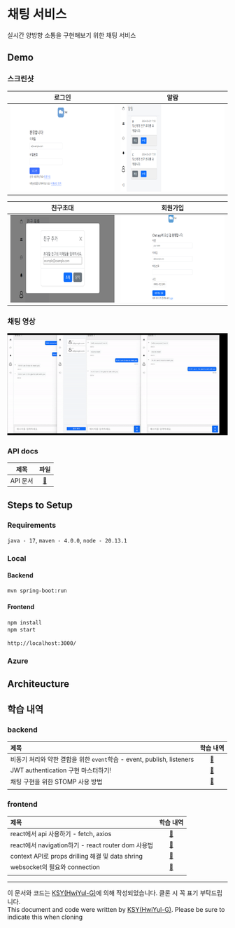 # 채팅 서비스
실시간 양방향 소통을 구현해보기 위한 채팅 서비스
## Demo
### 스크린샷
|로그인|알람|
|:--:|:--:|
|<img src="./frontend/docs/resources/login.png" width="400" height="200"/>|<img src="./frontend/docs/resources/notification.png" width="400" height="200"/>|

|친구초대|회원가입|
|:--:|:--:|
|<img src="./frontend/docs/resources/invite.png" width="400" height="200"/>|<img src="./frontend/docs/resources/register.png" width="400" height="200"/>|

### 채팅 영상
<img src="./frontend/docs/resources/chat_movie.gif"/>

### API docs
|제목| 파일|
|:--:|:--:|
|API 문서|[📑](./backend/docs/api.md)|

## Steps to Setup
### Requirements
`java - 17`, `maven - 4.0.0`, `node - 20.13.1`
### Local
#### Backend
```bash
mvn spring-boot:run
```
#### Frontend
```bash
npm install
npm start
```
```
http://localhost:3000/
```

### Azure

## Architeucture

## 학습 내역
### backend
|제목|학습 내역|
|:--|:--:|
|비동기 처리와 약한 결합을 위한 `event`학습 - event, publish, listeners|[📖](./backend/docs/study/event.md)|
|JWT authentication 구현 마스터하기!|[📖](./backend/docs/study/token.md)|
|채팅 구현을 위한 STOMP 사용 방법|[📖](./backend/docs/study/spring-stomp.md)|
|||

### frontend
|제목|학습 내역|
|:--|:--:|
|react에서 api 사용하기 - fetch, axios|[📖](./frontend/docs/study/consume-apis.md)|
|react에서 navigation하기 - react router dom 사용법|[📖](./frontend/docs/study/router.md)|
|context API로 props drilling 해결 및 data shring|[📖](./frontend/docs/study/context.md)|
|websocket의 필요와 connection|[📖](./frontend/docs/study/websocket-and-filtering.md)|
|||


---
이 문서와 코드는 [KSY(HwiYul-G)](https://github.com/HwiYul-G)에 의해 작성되었습니다. 클론 시 꼭 표기 부탁드립니다. </br>
This document and code were written by [KSY(HwiYul-G)](https://github.com/HwiYul-G). Please be sure to indicate this when cloning